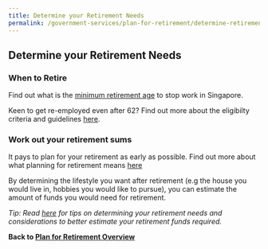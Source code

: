 ```yaml
---
title: Determine your Retirement Needs
permalink: /government-services/plan-for-retirement/determine-retirement-needs/
---
```


## Determine your Retirement Needs

### When to Retire

Find out what is the <a href="https://www.mom.gov.sg/employment-practices/retirement" target="_blank">minimum retirement age</a> to stop work in Singapore. 

Keen to get re-employed even after 62? Find out more about the eligibilty criteria and guidelines [here](https://www.mom.gov.sg/employment-practices/re-employment#eligibility).


### Work out your retirement sums

It pays to plan for your retirement as early as possible. Find out more about what planning for retirement means [here](https://www.cpf.gov.sg/eSvc/Web/Schemes/RetirementCalculator/RetirementNeeds)

By determining the lifestyle you want after retirement (e.g the house you would live in, hobbies you would like to pursue), you can estimate the amount of funds you would need for retirement. 

*Tip: Read <a href="https://www.moneysense.gov.sg/articles/2018/10/determine-your-retirement-needs" target="_blank">here</a> for tips on determining your retirement needs and considerations to better estimate your retirement funds required.*



**Back to [Plan for Retirement Overview](/government-services/plan-for-retirement/overview/)**
